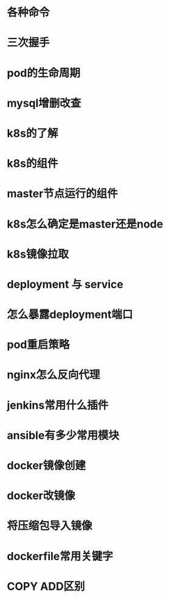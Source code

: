 # 各种命令

# 三次握手

# pod的生命周期

# mysql增删改查

# k8s的了解

# k8s的组件

# master节点运行的组件

# k8s怎么确定是master还是node

# k8s镜像拉取

# deployment 与 service

# 怎么暴露deployment端口



# pod重启策略

# nginx怎么反向代理

# jenkins常用什么插件

# ansible有多少常用模块

# docker镜像创建

# docker改镜像

# 将压缩包导入镜像

# dockerfile常用关键字

# COPY ADD区别



